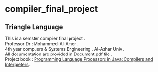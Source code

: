 # compiler_final_project

## Triangle Language
This is a semster compiler final project .<br>
Professor Dr : Mohammed-Al-Amer .<br>
4th year compuers & Systems Engineering . Al-Azhar Univ .<br>
All documentation are provided in Document.pdf file .<br>
Project book : [Programming Language Processors in Java: Compilers and Interpreters](https://www.amazon.com/Programming-Language-Processors-Java-Interpreters/dp/0130257869).<br>
